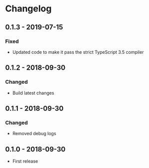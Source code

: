 # Changelog

## 0.1.3 - 2019-07-15

### Fixed

- Updated code to make it pass the strict TypeScript 3.5 compiler

## 0.1.2 - 2018-09-30

### Changed

- Build latest changes

## 0.1.1 - 2018-09-30

### Changed

- Removed debug logs

## 0.1.0 - 2018-09-30

- First release
